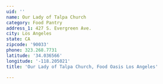 ```yaml
---
uid: ''
name: Our Lady of Talpa Church
category: Food Pantry
address_1: 427 S. Evergreen Ave.
city: Los Angeles
state: CA
zipcode: '90033'
phone: 323.268.7731
latitude: '34.036566'
longitude: '-118.205021'
title: 'Our Lady of Talpa Church, Food Oasis Los Angeles'

---
```

